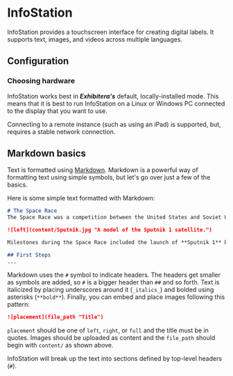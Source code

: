 # InfoStation
InfoStation provides a touchscreen interface for creating digital labels. It supports text, images, and videos across multiple languages.

## Configuration

### Choosing hardware
InfoStation works best in **_Exhibitera's_** default, locally-installed mode. This means that it is best to run InfoStation on a Linux or Windows PC connected to the display that you want to use. 

Connecting to a remote instance (such as using an iPad) is supported, but, requires a stable network connection.

## Markdown basics

Text is formatted using [Markdown](https://www.markdownguide.org/basic-syntax/). Markdown is a powerful way of formatting text using simple symbols, but let's go over just a few of the basics.

Here is some simple text formatted with Markdown:

```md
# The Space Race
The Space Race was a competition between the United States and Soviet Union for scientific and technological preeminence in space that extended from the early 1950s until 1975.

![left](content/Sputnik.jpg "A model of the Sputnik 1 satellite.")

Milestones during the Space Race included the launch of **Sputnik 1** by the U.S.S.R in 1957, the landing of _Eagle_ on the surface of the Moon as part of **Apollo 11**, and the joint U.S.-U.S.S.R **Apollo-Soyuz Test Project** in 1975.

## First Steps
...
```
Markdown uses the `#` symbol to indicate headers. The headers get smaller as symbols are added, so `#` is a bigger header than `##` and so forth. Text is italicized by placing underscores around it (`_italics_`) and bolded using asterisks (`**bold**`). Finally, you can embed and place images following this pattern:

```md
![placement](file_path "Title")
```

`placement` should be one of `left`, `right`, or `full` and the title must be in quotes. Images should be uploaded as content and the `file_path` should begin with `content/` as shown above.

InfoStation will break up the text into sections defined by top-level headers (`#`).